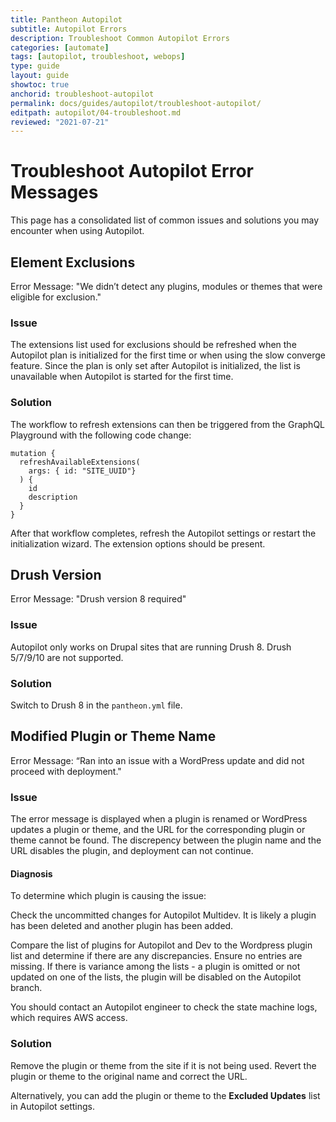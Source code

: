 ```yaml
---
title: Pantheon Autopilot
subtitle: Autopilot Errors
description: Troubleshoot Common Autopilot Errors
categories: [automate]
tags: [autopilot, troubleshoot, webops]
type: guide
layout: guide
showtoc: true
anchorid: troubleshoot-autopilot
permalink: docs/guides/autopilot/troubleshoot-autopilot/
editpath: autopilot/04-troubleshoot.md
reviewed: "2021-07-21"
---
```


# Troubleshoot Autopilot Error Messages
This page has a consolidated list of common issues and solutions you may encounter when using Autopilot.

## Element Exclusions 
Error Message: "We didn’t detect any plugins, modules or themes that were eligible for exclusion."
 
### Issue
The extensions list used for exclusions should be refreshed when the Autopilot plan is initialized for the first time or when using the slow converge feature. Since the plan is only set after Autopilot is initialized, the list is unavailable when Autopilot is started for the first time. 

### Solution
The workflow to refresh extensions can then be triggered from the GraphQL Playground with the following code change:

```
mutation {
  refreshAvailableExtensions(
    args: { id: "SITE_UUID"}
  ) {
    id
    description
  }
}
```

After that workflow completes, refresh the Autopilot settings or restart the initialization wizard. The extension options should be present.


##  Drush Version
Error Message: "Drush version 8 required" 

### Issue
Autopilot only works on Drupal sites that are running Drush 8. Drush 5/7/9/10 are not supported.

### Solution
Switch to Drush 8 in the `pantheon.yml` file. 


## Modified Plugin or Theme Name 
Error Message: “Ran into an issue with a WordPress update and did not proceed with deployment."

### Issue
The error message is displayed when a plugin is renamed or WordPress updates a plugin or theme, and the URL for the corresponding plugin or theme cannot be found. The discrepency between the plugin name and the URL disables the plugin, and deployment can not continue.

#### Diagnosis
To determine which plugin is causing the issue:

Check the uncommitted changes for Autopilot Multidev. It is likely a plugin has been deleted and another plugin has been added. 

Compare the list of plugins for Autopilot and Dev to the Wordpress plugin list and determine if there are any discrepancies. Ensure no entries are missing. If there is variance among the lists - a plugin is omitted or not updated on one of the lists, the plugin will be disabled on the Autopilot branch.

You should contact an Autopilot engineer to check the state machine logs, which requires AWS access.

### Solution
Remove the plugin or theme from the site if it is not being used. Revert the plugin or theme to the original name and correct the URL. 

Alternatively, you can add the plugin or theme to the **Excluded Updates** list in Autopilot settings.

